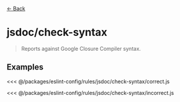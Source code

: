 [&#x2190; Back](./)
# jsdoc/check-syntax <badge text="warn" type="warn" vertical="middle"/>

> Reports against Google Closure Compiler syntax.


## Examples

<code-highlight>
 
<div slot="correct">

<<< @/packages/eslint-config/rules/jsdoc/check-syntax/correct.js

</div>

 
<div slot="incorrect">

<<< @/packages/eslint-config/rules/jsdoc/check-syntax/incorrect.js

</div>

 
</code-highlight>

